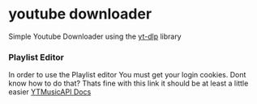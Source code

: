 # youtube downloader

Simple Youtube Downloader using the [yt-dlp](https://github.com/yt-dlp/yt-dlp) library 

### Playlist Editor
In order to use the Playlist editor You must get your login cookies. Dont know how to do that?
Thats fine with this link it should be at least a little easier [YTMusicAPI Docs](https://ytmusicapi.readthedocs.io/en/latest/index.html)